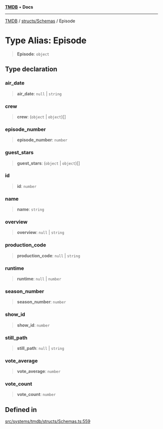 [**TMDB**](../../../README.md) • **Docs**

***

[TMDB](../../../README.md) / [structs/Schemas](../README.md) / Episode

# Type Alias: Episode

> **Episode**: `object`

## Type declaration

### air\_date

> **air\_date**: `null` \| `string`

### crew

> **crew**: (`object` \| `object`)[]

### episode\_number

> **episode\_number**: `number`

### guest\_stars

> **guest\_stars**: (`object` \| `object`)[]

### id

> **id**: `number`

### name

> **name**: `string`

### overview

> **overview**: `null` \| `string`

### production\_code

> **production\_code**: `null` \| `string`

### runtime

> **runtime**: `null` \| `number`

### season\_number

> **season\_number**: `number`

### show\_id

> **show\_id**: `number`

### still\_path

> **still\_path**: `null` \| `string`

### vote\_average

> **vote\_average**: `number`

### vote\_count

> **vote\_count**: `number`

## Defined in

[src/systems/tmdb/structs/Schemas.ts:559](https://github.com/Norviah/media-hub/blob/e3dc67aa1738d9ad44e6a4419ef7e26de86e1452/src/systems/tmdb/structs/Schemas.ts#L559)

